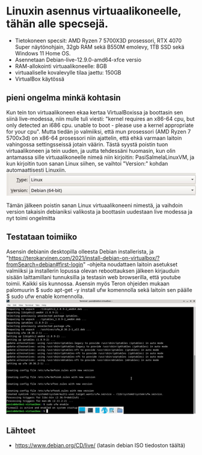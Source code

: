 # Linuxin asennus virtuaalikoneelle, tähän alle specsejä.

- Tietokoneen specsit: AMD Ryzen 7 5700X3D prosessori, RTX 4070 Super näytönohjain, 32gb RAM sekä B550M emolevy, 1TB SSD sekä Windows 11 Home OS.
- Asennetaan Debian-live-12.9.0-amd64-xfce versio
- RAM-allokointi virtuaalikoneelle: 8GB
- virtuaaliselle kovalevylle tilaa jaettu: 150GB
- VirtualBox käytössä
  
## pieni ongelma minkä kohtasin

Kun tein ton virtuaalikoneen ekaa kertaa VirtualBoxissa ja boottasin sen siinä live-modessa, niin mulle tuli viesti: "kernel requires an x86-64 cpu, but only detected an i686 cpu. unable to boot - please use a kernel appropriate for your cpu".
Mutta tiedän jo valmiiksi, että mun prosessori (AMD Ryzen 7 5700x3d) on x86-64 prosessori niin ajattelin, että ehkä varmaan laitoin vahingossa settingsseissä jotain väärin. Tästä syystä poistin tuon virtuaalikoneen ja tein uuden, ja uutta tehdessäni huomasin, 
kun olin antamassa sille virtuaalikoneelle nimeä niin kirjoitin: PasiSalmelaLinuxVM, ja kun kirjoitin tuon sanan Linux siihen, se vaihtoi "Version:" kohdan automaattisesti Linuxiin. 
![Kuva kyseisestä kohdasta](images/Linux-Image.png)


Tämän jälkeen poistin sanan Linux virtuaalikoneeni nimestä, ja vaihdoin version takaisin debianiksi valikosta
ja boottasin uudestaan live modessa ja nyt toimi ongelmitta

## Testataan toimiiko

Asensin debianin desktopilla olleesta Debian installerista, ja "https://terokarvinen.com/2021/install-debian-on-virtualbox/?fromSearch=debian#first-login" -ohjeita noudattaen laitoin asetukset valmiiksi ja installerin lopussa olevan reboottauksen jälkeen kirjauduin sisään laittamillani tunnuksilla ja testasin web browserilla, että youtube toimii. Kaikki siis kunnossa. Asensin myös Teron ohjeiden mukaan palomuurin $ sudo apt-get -y install ufw komennolla sekä laitoin sen päälle $ sudo ufw enable komennolla.
![Alt Text](images/LinuxFW.png)



## Lähteet
- https://www.debian.org/CD/live/     (latasin debian ISO tiedoston täältä)
